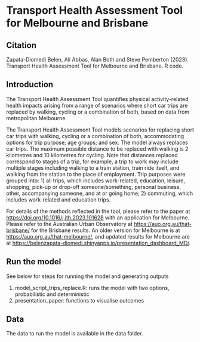 # Transport Health Assessment Tool for Melbourne and Brisbane

## Citation

Zapata-Diomedi Belen, Ali Abbas,  Alan Both and Steve Pemberton (2023). Transport Health Assessment Tool for Melbourne and Brisbane. R code.

## Introduction 

The Transport Health Assessment Tool quantifies physical activity-related health impacts arising from a range of scenarios where short car trips are replaced by walking, cycling or a combination of both, based on data from metropolitan Melbourne.

The Transport Health Assessment Tool models scenarios for replacing short car trips with walking, cycling or a combination of both, accommodating options for trip purpose; age groups; and sex. The model always replaces car trips. The maximum possible distance to be replaced with walking is 2 kilometres and 10 kilometres for cycling. Note that distances replaced correspond to stages of a trip, for example, a trip to work may include multiple stages including walking to a train station, train ride itself, and walking from the station to the place of employment. Trip purposes were grouped into: 1) all trips, which includes work-related, education, leisure, shopping, pick-up or drop-off someone/something, personal business, other, accompanying someone, and at or going home; 2) commuting, which includes work-related and education trips.

For details of the methods reflected in the tool, please refer to the paper at https://doi.org/10.1016/j.jth.2023.101628 with an application for Melbourne.  Please refer to the Australian Urban Observatory at https://auo.org.au/that-brisbane/ for the Brisbane results.  An older version for Melbourne is at https://auo.org.au/that-melbourne/, and updated results for Melbourne are at https://belenzapata-diomedi.shinyapps.io/presentation_dashboard_MD/.


## Run the model

See below for steps for running the model and generating outputs

1) model_script_trips_replace.R: runs the model with two options, probabilistic and deterministic
2) presentation_paper: functions to visualise outcomes

## Data

The data to run the model is available in the data folder. 
